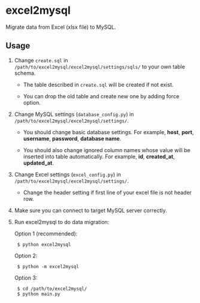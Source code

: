 excel2mysql
===========

Migrate data from Excel (xlsx file) to MySQL.


Usage
-----

1. Change `create.sql` in `/path/to/excel2mysql/excel2mysql/settings/sqls/` to your own table schema.

    - The table described in `create.sql` will be created if not exist.
    
    - You can drop the old table and create new one by adding force option.

2. Change MySQL settings (`database_config.py`) in `/path/to/excel2mysql/excel2mysql/settings/`.

    - You should change basic database settings. For example, **host**, **port**, **username**, **password**, **database name**.
    
    - You should also change ignored column names whose value will be inserted into table automatically. For example, **id**, **created_at**, **updated_at**.

3. Change Excel settings (`excel_config.py`) in `/path/to/excel2mysql/excel2mysql/settings/`.

    - Change the header setting if first line of your excel file is not header row.

4. Make sure you can connect to target MySQL server correctly.

5. Run excel2mysql to do data migration:

    Option 1 (recommended):
    
        $ python excel2mysql
        
    Option 2:
    
        $ python -m excel2mysql
        
    Option 3:
    
        $ cd /path/to/excel2mysql/
        $ python main.py
